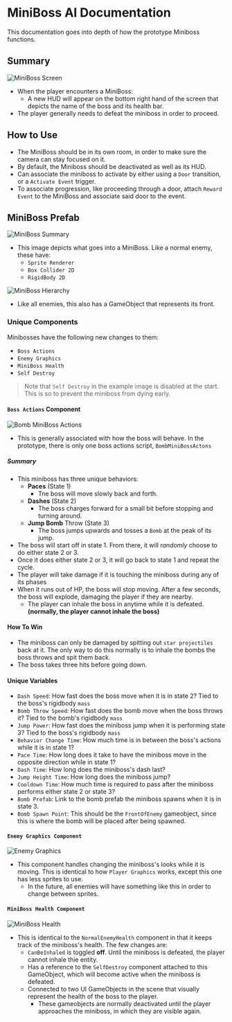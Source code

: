 # MiniBoss AI Documentation
This documentation goes into depth of how the prototype Miniboss functions.

## Summary
![MiniBoss Screen](images/MiniBoss_HUD.png)
- When the player encounters a MiniBoss:
  - A new HUD will appear on the bottom right hand of the screen that depicts the name of the boss and its health bar.
- The player generally needs to defeat the miniboss in order to proceed.

## How to Use
- The MiniBoss should be in its own room, in order to make sure the camera can stay focused on it.
- By default, the Miniboss should be deactivated as well as its HUD.
- Can associate the miniboss to activate by either using a `Door` transition, or a `Activate Event` trigger.
- To associate progression, like proceeding through a door, attach `Reward Event` to the MiniBoss and associate said door to the event.

## MiniBoss Prefab
![MiniBoss Summary](images/MiniBoss_Prefab.png)
- This image depicts what goes into a MiniBoss. Like a normal enemy, these have:
  - `Sprite Renderer`
  - `Box Collider 2D`
  - `RigidBody 2D`

![MiniBoss Hierarchy](images/MiniBoss_Hierarchy.png)
- Like all enemies, this also has a GameObject that represents its front.

### Unique Components
Minibosses have the following new changes to them:
- `Boss Actions`
- `Enemy Graphics`
- `MiniBoss Health`
- `Self Destroy`

> Note that `Self Destroy` in the example image is disabled at the start. This is so to prevent the miniboss from dying early.

#### `Boss Actions` Component
![Bomb MiniBoss Actions](images/MiniBoss_Controller.png)
- This is generally associated with how the boss will behave. In the prototype, there is only one boss actions script, `BombMiniBossActons`
 ##### Summary
 - This miniboss has three unique behaviors:
   - **Paces** (State 1)
     - Tne boss will move slowly back and forth.
   - **Dashes** (State 2)
     - The boss charges forward for a small bit before stopping and turning around.
   - **Jump Bomb** Throw (State 3)
     - The boss jumps upwards and tosses a `Bomb` at the peak of its jump.
 - The boss will start off in state 1. From there, it will _randomly_ choose to do either state 2 or 3.
 - Once it does either state 2 or 3, it will go back to state 1 and repeat the cycle.
 - The player will take damage if it is touching the miniboss during any of its phases
 - When it runs out of HP, the boss will stop moving. After a few seconds, the boss will explode, damaging the player if they are nearby.
   - The player can inhale the boss in anytime while it is defeated. __(normally, the player cannot inhale the boss)__

 #### How To Win
 - The miniboss can only be damaged by spitting out `star projectiles` back at it. The only way to do this normally is to inhale the bombs the boss throws and spit them back.
 - The boss takes three hits before going down.

 #### Unique Variables
 - `Dash Speed`: How fast does the boss move when it is in state 2? Tied to the boss's rigidbody `mass`
 - `Bomb Throw Speed`: How fast does the bomb move when the boss throws it? Tied to the bomb's rigidbody `mass`
 - `Jump Power`: How fast does the miniboss jump when it is performing state 3? Tied to the boss's rigidbody `mass`
 - `Behavior Change Time`: How much time is in between the boss's actions while it is in state 1?
 - `Pace Time`: How long does it take to have the miniboss move in the opposite direction while in state 1?
 - `Dash Time`: How long does the miniboss's dash last?
 - `Jump Height Time`: How long does the miniboss jump?
 - `Cooldown Time`: How much time is required to pass after the miniboss performs either state 2 or state 3?
 - `Bomb Prefab`: Link to the bomb prefab the miniboss spawns when it is in state 3.
 - `Bomb Spawn Point`: This should be the `FrontOfEnemy` gameobject, since this is where the bomb will be placed after being spawned.

#### `Enemy Graphics Component`
![Enemy Graphics](images/EnemyGraphics_Component.png)
- This component handles changing the miniboss's looks while it is moving. This is identical to how `Player Graphics` works, except this one has less sprites to use.
  - In the future, all enemies will have something like this in order to change between sprites.

#### `MiniBoss Health Component`
![MiniBoss Health](images/MiniBoss_Health.png)
- This is identical to the `NormalEnemyHealth` component in that it keeps track of the miniboss's health. The few changes are:
  - `CanBeInhaled` is toggled **off**. Until the miniboss is defeated, the player cannot inhale thie entity.
  - Has a reference to the `SelfDestroy` component attached to this GameObject, which will become active when the miniboss is defeated.
  - Connected to two UI GameObjects in the scene that visually represent the health of the boss to the player.
    - These gameobjects are normally deactivated until the player approaches the miniboss, in which they are visible again.
